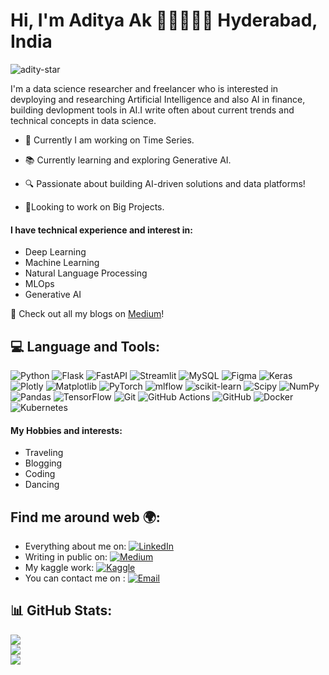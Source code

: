 <h1>Hi, I'm Aditya Ak 👋🏻🧑🏻‍💻 Hyderabad, India  </h1> <p align="left"> <img src="https://komarev.com/ghpvc/?username=adity-star&label=Profile%20views&color=0e75b6&style=flat" alt="adity-star" /> </p>

I'm a data science researcher and freelancer who is interested in devploying and researching
Artificial Intelligence and also AI in finance, building devlopment tools in AI.I write often about current trends and technical concepts in data science.

* <p> 🚀 Currently I am working on Time Series. <p>
* <p> 📚 Currently learning and exploring Generative AI. <p>
* <p>🔍 Passionate about building AI-driven solutions and data platforms!</p> 
* 🤔Looking to work on Big Projects.


#### I have technical experience and interest in:
* Deep Learning
* Machine Learning
* Natural Language Processing
* MLOps
* Generative AI

 📢 Check out all my blogs on [Medium](https://medium.com/@aakuskar.980)!


## 💻 Language and Tools:
![Python]((https://img.shields.io/static/v1?label=&message=LinkedIn&color=0A66C2&style=flat&logo=linkedin&logoColor=white)]) ![Flask](https://img.shields.io/badge/flask-%23000.svg?style=for-the-badge&logo=flask&logoColor=white) ![FastAPI](https://img.shields.io/badge/FastAPI-005571?style=for-the-badge&logo=fastapi) ![Streamlit](https://img.shields.io/badge/Streamlit-%23FE4B4B.svg?style=for-the-badge&logo=streamlit&logoColor=white) ![MySQL](https://img.shields.io/badge/mysql-4479A1.svg?style=for-the-badge&logo=mysql&logoColor=white) ![Figma](https://img.shields.io/badge/figma-%23F24E1E.svg?style=for-the-badge&logo=figma&logoColor=white) ![Keras](https://img.shields.io/badge/Keras-%23D00000.svg?style=for-the-badge&logo=Keras&logoColor=white) ![Plotly](https://img.shields.io/badge/Plotly-%233F4F75.svg?style=for-the-badge&logo=plotly&logoColor=white) ![Matplotlib](https://img.shields.io/badge/Matplotlib-%23ffffff.svg?style=for-the-badge&logo=Matplotlib&logoColor=black) ![PyTorch](https://img.shields.io/badge/PyTorch-%23EE4C2C.svg?style=for-the-badge&logo=PyTorch&logoColor=white) ![mlflow](https://img.shields.io/badge/mlflow-%23d9ead3.svg?style=for-the-badge&logo=numpy&logoColor=blue) ![scikit-learn](https://img.shields.io/badge/scikit--learn-%23F7931E.svg?style=for-the-badge&logo=scikit-learn&logoColor=white) ![Scipy](https://img.shields.io/badge/SciPy-%230C55A5.svg?style=for-the-badge&logo=scipy&logoColor=%white) ![NumPy](https://img.shields.io/badge/numpy-%23013243.svg?style=for-the-badge&logo=numpy&logoColor=white) ![Pandas](https://img.shields.io/badge/pandas-%23150458.svg?style=for-the-badge&logo=pandas&logoColor=white) ![TensorFlow](https://img.shields.io/badge/TensorFlow-%23FF6F00.svg?style=for-the-badge&logo=TensorFlow&logoColor=white) ![Git](https://img.shields.io/badge/git-%23F05033.svg?style=for-the-badge&logo=git&logoColor=white) ![GitHub Actions](https://img.shields.io/badge/github%20actions-%232671E5.svg?style=for-the-badge&logo=githubactions&logoColor=white) ![GitHub](https://img.shields.io/badge/github-%23121011.svg?style=for-the-badge&logo=github&logoColor=white) ![Docker](https://img.shields.io/badge/docker-%230db7ed.svg?style=for-the-badge&logo=docker&logoColor=white) ![Kubernetes](https://img.shields.io/badge/kubernetes-%23326ce5.svg?style=for-the-badge&logo=kubernetes&logoColor=white)

#### My Hobbies and interests:
* Traveling
* Blogging
* Coding
* Dancing

  
## Find me around web 🌍:
* Everything about me on: [![LinkedIn](https://img.shields.io/badge/LinkedIn-0A66C2?style=for-the-badge&logo=linkedin&logoColor=white)](https://www.linkedin.com/in/aditya-a-27b43533a/)
* Writing in public on: [![Medium](https://img.shields.io/badge/Medium-12100E?logo=medium&logoColor=white)](https://medium.com/@aakuskar.980) 
* My kaggle work: [![Kaggle](https://img.shields.io/badge/Kaggle-%23007FFF.svg?logo=kaggle&logoColor=white)](https://www.kaggle.com/adityaakuskar)
* You can contact me on : [![Email](https://img.shields.io/badge/Email-D14836?logo=gmail&logoColor=white)](mailto:aakuskar.980@gmail.com) 


## 📊 GitHub Stats:
![](https://github-readme-stats.vercel.app/api?username=Adity-star&theme=dark&hide_border=false&include_all_commits=true&count_private=false)<br/>
![](https://github-readme-streak-stats.herokuapp.com/?user=Adity-star&theme=dark&hide_border=false)<br/>
![](https://github-readme-stats.vercel.app/api/top-langs/?username=Adity-star&theme=dark&hide_border=false&include_all_commits=true&count_private=false&layout=compact)



